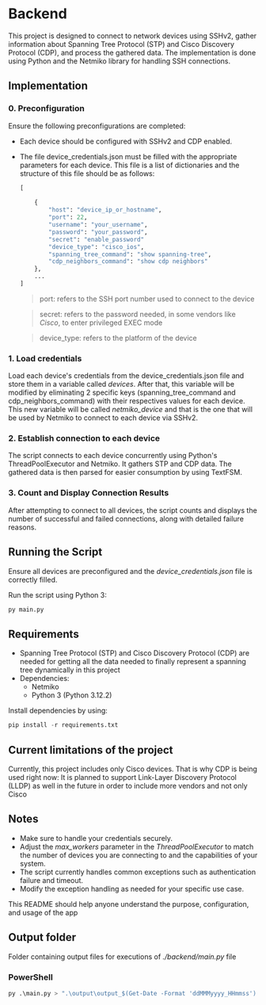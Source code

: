 # Backend

This project is designed to connect to network devices using SSHv2, gather information about Spanning Tree Protocol (STP) and Cisco Discovery Protocol (CDP), and process the gathered data. The implementation is done using Python and the Netmiko library for handling SSH connections.

## Implementation

### 0. Preconfiguration
Ensure the following preconfigurations are completed:

* Each device should be configured with SSHv2 and CDP enabled.
* The file device_credentials.json must be filled with the appropriate parameters for each device. This file is a list of dictionaries and the structure of this file should be as follows:

    ```python
    [
        
        {
            "host": "device_ip_or_hostname",
            "port": 22,
            "username": "your_username",
            "password": "your_password",
            "secret": "enable_password"
            "device_type": "cisco_ios",
            "spanning_tree_command": "show spanning-tree",
            "cdp_neighbors_command": "show cdp neighbors"
        },
        ...
    ]
    ```
    > port: refers to the SSH port number used to connect to the device

    > secret: refers to the password needed, in some vendors like *Cisco*, to enter privileged EXEC mode
    
    > device_type: refers to the platform of the device

### 1. Load credentials

Load each device's credentials from the device_credentials.json file and store them in a variable called *devices*. 
After that, this variable will be modified by eliminating 2 specific keys (spanning_tree_command and cdp_neighbors_command) with their respectives values for each device. This new variable will be called *netmiko_device* and that is the one that will be used by Netmiko to connect to each device via SSHv2.

### 2. Establish connection to each device

The script connects to each device concurrently using Python's ThreadPoolExecutor and Netmiko. It gathers STP and CDP data. The gathered data is then parsed for easier consumption by using TextFSM.

### 3. Count and Display Connection Results
After attempting to connect to all devices, the script counts and displays the number of successful and failed connections, along with detailed failure reasons.

## Running the Script

Ensure all devices are preconfigured and the *device_credentials.json* file is correctly filled.

Run the script using Python 3:
```python
py main.py
```

## Requirements

* Spanning Tree Protocol (STP) and Cisco Discovery Protocol (CDP) are needed for getting all the data needed to finally represent a spanning tree dynamically in this project
* Dependencies:
    - Netmiko
    - Python 3 (Python 3.12.2)
    
Install dependencies by using:
```python
pip install -r requirements.txt
```

## Current limitations of the project

Currently, this project includes only Cisco devices. That is why CDP is being used right now: It is planned to support Link-Layer Discovery Protocol (LLDP) as well in the future in order to include more vendors and not only Cisco

## Notes

* Make sure to handle your credentials securely.
* Adjust the *max_workers* parameter in the *ThreadPoolExecutor* to match the number of devices you are connecting to and the capabilities of your system.
* The script currently handles common exceptions such as authentication failure and timeout. 
* Modify the exception handling as needed for your specific use case.

This README should help anyone understand the purpose, configuration, and usage of the app

## Output folder

Folder containing output files for executions of *./backend/main.py* file 

### PowerShell

```python
py .\main.py > ".\output\output_$(Get-Date -Format 'ddMMMyyyy_HHmmss').txt"
```